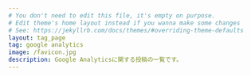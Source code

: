 ```yaml
---
# You don't need to edit this file, it's empty on purpose.
# Edit theme's home layout instead if you wanna make some changes
# See: https://jekyllrb.com/docs/themes/#overriding-theme-defaults
layout: tag_page
tag: google analytics
image: /favicon.jpg
description: Google Analyticsに関する投稿の一覧です。
---
```


